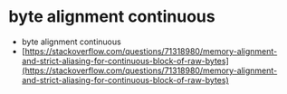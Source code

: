 # byte alignment continuous

* byte alignment continuous
* [https://stackoverflow.com/questions/71318980/memory-alignment-and-strict-aliasing-for-continuous-block-of-raw-bytes](https://stackoverflow.com/questions/71318980/memory-alignment-and-strict-aliasing-for-continuous-block-of-raw-bytes)
